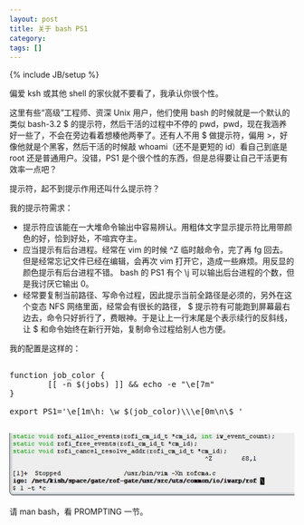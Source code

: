 ```yaml
---
layout: post
title: 关于 bash PS1
category:
tags: []
---
```

{% include JB/setup %}

<p>
偏爱 ksh 或其他 shell 的家伙就不要看了，我承认你很个性。
</p>



<p>
这里有些“高级”工程师、资深 Unix 用户，他们使用 bash 的时候就是一个默认的类似 bash-3.2 $ 的提示符，然后干活的过程中不停的 pwd，pwd，现在我涵养好一些了，不会在旁边看着想楱他两拳了。还有人不用 $ 做提示符，偏用 &gt;，好像他就是个黑客，然后干活的时候敲 whoami（还不是更短的 id）看自己到底是 root 还是普通用户。没错，PS1 是个很个性的东西，但是总得要让自己干活更有效率一点吧？
</p>



<p>
提示符，起不到提示作用还叫什么提示符？
</p>



<p>
我的提示符需求：
</p>



<ul>

<li>提示符应该能在一大堆命令输出中容易辨认。用粗体文字显示提示符比用带颜色的好，恰到好处，不喧宾夺主。</li>

<li>应当提示有后台进程。经常在 vim 的时候 ^Z 临时敲命令，完了再 fg 回去。但是经常忘记文件已经在编辑，会再次 vim 打开它，造成一些麻烦。用反显的颜色提示有后台进程不错。 bash 的 PS1 有个 \j 可以输出后台进程的个数，但是我讨厌它输出 0。</li> 

<li>经常要复制当前路径、写命令过程，因此提示当前全路径是必须的，另外在这个变态 NFS 网络里面，经常会有很长的路径， $ 提示符有可能跑到屏幕最右边去，命令只好折行了，费眼神。于是让上一行末尾是个表示续行的反斜线，让 $ 和命令始终在新行开始，复制命令过程给别人也方便。</li>

</ul>



<p>
我的配置是这样的：
</p>



<pre>

function job_color {
        [[ -n $(jobs) ]] &amp;&amp; echo -e "\e[7m"
}

export PS1='\e[1m\h: \w $(job_color)\\\e[0m\n\$ '

</pre>



<p>
<img src="/image/2007/PS1.jpg" alt="PS1" />
</p>



<p>
请 man bash，看 PROMPTING 一节。
</p>


